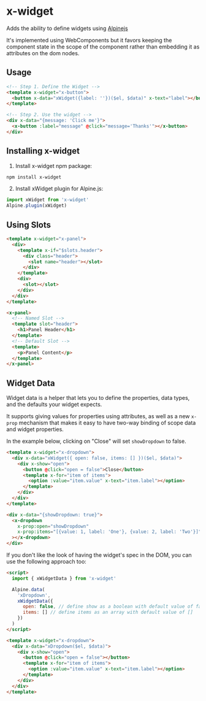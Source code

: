# x-widget

Adds the ability to define widgets using [Alpinejs](https://alpinejs.dev/)

It's implemented using WebComponents but it favors keeping the component state in the scope of the component rather than embedding it as attributes on the dom nodes.

## Usage

```html
<!-- Step 1. Define the Widget -->
<template x-widget="x-button">
  <button x-data="xWidget({label: ''})($el, $data)" x-text="label"></button>
</template>

<!-- Step 2. Use the widget -->
<div x-data="{message: 'Click me'}">
  <x-button :label="message" @click="message='Thanks'"></x-button>
</div>
```

## Installing x-widget

1. Install x-widget npm package:

```bash
npm install x-widget
```

2. Install xWidget plugin for Alpine.js:

```js
import xWidget from 'x-widget'
Alpine.plugin(xWidget)
```

## Using Slots

```html
<template x-widget="x-panel">
  <div>
    <template x-if="$slots.header">
      <div class="header">
        <slot name="header"></slot>
      </div>
    </template>
    <div>
      <slot></slot>
    </div>
  </div>
</template>

<x-panel>
  <!-- Named Slot -->
  <template slot="header">
    <h1>Panel Header</h1>
  </template>
  <!-- Default Slot -->
  <template>
    <p>Panel Content</p>
  </template>
</x-panel>
```

## Widget Data

Widget data is a helper that lets you to define the properties, data types, and the defaults your widget expects.

It supports giving values for properties using attributes, as well as a new `x-prop` mechanism that makes it easy to have two-way binding of scope data and widget properties.

In the example below, clicking on "Close" will set `showDropdown` to false.

```html
<template x-widget="x-dropdown">
  <div x-data="xWidget({ open: false, items: [] })($el, $data)">
    <div x-show="open">
      <button @click="open = false">Close</button>
      <template x-for="item of items">
        <option :value="item.value" x-text="item.label"></option>
      </template>
    </div>
  </div>
</template>

<div x-data="{showDropdown: true}">
  <x-dropdown
    x-prop:open="showDropdown"
    x-prop:items="[{value: 1, label: 'One'}, {value: 2, label: 'Two'}]"
  ></x-dropdown>
</div>
```

If you don't like the look of having the widget's spec in the DOM, you can use the following approach too:

```html
<script>
  import { xWidgetData } from 'x-widget'

  Alpine.data(
    'xDropdown',
    xWidgetData({
      open: false, // define show as a boolean with default value of false
      items: [] // define items as an array with default value of []
    })
  )
</script>

<template x-widget="x-dropdown">
  <div x-data="xDropdown($el, $data)">
    <div x-show="open">
      <button @click="open = false"></button>
      <template x-for="item of items">
        <option :value="item.value" x-text="item.label"></option>
      </template>
    </div>
  </div>
</template>
```
